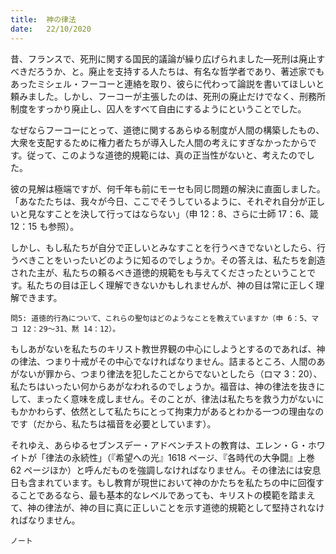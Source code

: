 ```yaml
---
title:  神の律法
date:   22/10/2020
---
```


昔、フランスで、死刑に関する国民的議論が繰り広げられました―死刑は廃止すべきだろうか、と。廃止を支持する人たちは、有名な哲学者であり、著述家でもあったミシェル・フーコーと連絡を取り、彼らに代わって論説を書いてほしいと頼みました。しかし、フーコーが主張したのは、死刑の廃止だけでなく、刑務所制度をすっかり廃止し、囚人をすべて自由にするようにということでした。

なぜならフーコーにとって、道徳に関するあらゆる制度が人間の構築したもの、大衆を支配するために権力者たちが導入した人間の考えにすぎなかったからです。従って、このような道徳的規範には、真の正当性がないと、考えたのでした。

彼の見解は極端ですが、何千年も前にモーセも同じ問題の解決に直面しました。「あなたたちは、我々が今日、ここでそうしているように、それぞれ自分が正しいと見なすことを決して行ってはならない」（申 12：8、さらに士師 17：6、箴 12：15 も参照）。

しかし、もし私たちが自分で正しいとみなすことを行うべきでないとしたら、行うべきことをいったいどのように知るのでしょうか。その答えは、私たちを創造された主が、私たちの頼るべき道徳的規範をも与えてくださったということです。私たちの目は正しく理解できないかもしれませんが、神の目は常に正しく理解できます。

`問5: 道徳的行為について、これらの聖句はどのようなことを教えていますか（申 6：5、マコ 12：29～31、黙 14：12）。`

もしあがないを私たちのキリスト教世界観の中心にしようとするのであれば、神の律法、つまり十戒がその中心でなければなりません。詰まるところ、人間のあがないが罪から、つまり律法を犯したことからでないとしたら（ロマ 3：20）、私たちはいったい何からあがなわれるのでしょうか。福音は、神の律法を抜きにして、まったく意味を成しません。そのことが、律法は私たちを救う力がないにもかかわらず、依然として私たちにとって拘束力があるとわかる一つの理由なのです（だから、私たちは福音を必要としています）。

それゆえ、あらゆるセブンスデー・アドベンチストの教育は、エレン・Ｇ・ホワイトが「律法の永続性」（『希望への光』1618 ページ、『各時代の大争闘』上巻 62 ページほか）と呼んだものを強調しなければなりません。その律法には安息日も含まれています。もし教育が現世において神のかたちを私たちの中に回復することであるなら、最も基本的なレベルであっても、キリストの模範を踏まえて、神の律法が、神の目に真に正しいことを示す道徳的規範として堅持されなければなりません。

`ノート`